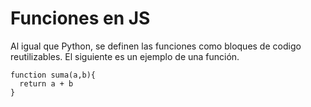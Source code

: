 # Funciones en JS

Al igual que Python, se definen las funciones como bloques de codigo reutilizables. El siguiente es un ejemplo de una función.

```
function suma(a,b){
  return a + b
}
```
